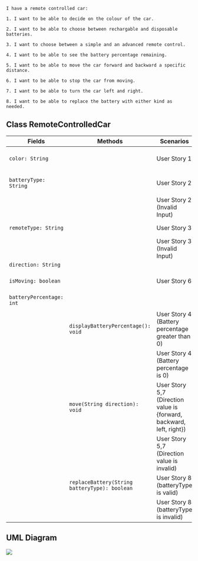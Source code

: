```
I have a remote controlled car:

1. I want to be able to decide on the colour of the car.

2. I want to be able to choose between rechargable and disposable batteries.

3. I want to choose between a simple and an advanced remote control.

4. I want to be able to see the battery percentage remaining.

5. I want to be able to move the car forward and backward a specific distance.

6. I want to be able to stop the car from moving.

7. I want to be able to turn the car left and right.

8. I want to be able to replace the battery with either kind as needed.
```

## Class RemoteControlledCar

| Fields                   | Methods                                       | Scenarios                                                            | Outputs/Outcomes                                               |
|--------------------------|-----------------------------------------------|----------------------------------------------------------------------|----------------------------------------------------------------|
| `color: String`          |                                               | User Story 1                                                         | Sets/Gets the color field of the RemoteControlledCar           |
| `batteryType: String`    |                                               | User Story 2                                                         | Sets/Gets the value of the batteryType field                   |
|                          |                                               | User Story 2 (Invalid Input)                                         | Informs the user that the given battery type is invalid        |
| `remoteType: String`     |                                               | User Story 3                                                         | Sets/Gets the value of the remoteType                          |
|                          |                                               | User Story 3 (Invalid Input)                                         | Informs the user that the given remote type is invalid         |
| `direction: String`      |                                               |                                                                      |                                                                |
| `isMoving: boolean`      |                                               | User Story 6                                                         | Sets/Gets the boolean value of the field                       |
| `batteryPercentage: int` |                                               |                                                                      |                                                                |
|                          |                                               |                                                                      |                                                                |
|                          | `displayBatteryPercentage(): void`            | User Story 4 (Battery percentage greater than 0)                     | Prints the remaining battery life with a '%' symbol at the end |
|                          |                                               | User Story 4 (Battery percentage is 0)                               | Prints 'Battery is empty. Closing...'                          |
|                          | `move(String direction): void`                | User Story 5,7 (Direction value is {forward, backward, left, right}) | Sets the direction field to the given String                   |
|                          |                                               | User Story 5,7 (Direction value is invalid)                          | Informs the user, that the given direction is invalid          |
|                          | `replaceBattery(String batteryType): boolean` | User Story 8 (batteryType is valid)                                  | Returns true, sets the batteryType to the given input          |
|                          |                                               | User Story 8 (batteryType is invalid)                                | Returns false, informs the user that the input is invalid      |

## UML Diagram

![](./assets/uml_diagram.jpg)